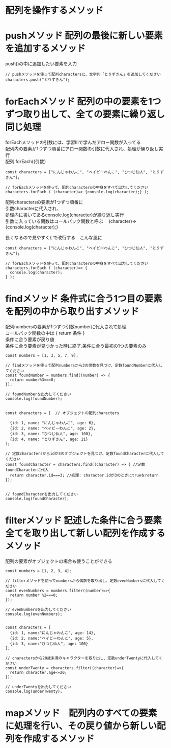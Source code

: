 # 配列を操作するメソッド  
# pushメソッド 配列の最後に新しい要素を追加するメソッド  
push()の中に追加したい要素を入力  
```
// pushメソッドを使って配列charactersに、文字列「とりずきん」を追加してください
characters.push("とりずきん");
```
# forEachメソッド 配列の中の要素を1つずつ取り出して、全ての要素に繰り返し同じ処理  
forEachメソッドの引数には、学習Ⅲで学んだアロー関数が入ってる  
配列内の要素が1つずつ順番にアロー関数の引数に代入され、処理が繰り返し実行  
配列.forEach((引数）
```
const characters = ["にんじゃわんこ", "ベイビーわんこ", "ひつじ仙人", "とりずきん"];

// forEachメソッドを使って、配列charactersの中身をすべて出力してください
characters.forEach ( (character)=> {console.log(character);} );
```
配列charactersの要素が1つずつ順番に  
引数characterに代入され、  
処理内に書いてあるconsole.log(character)が繰り返し実行  
引数に入っている関数はコールバック関数と呼ぶ　 (character)=> {console.log(character);} 

長くなるので見やすく{
で改行する　こんな風に
```
const characters = ["にんじゃわんこ", "ベイビーわんこ", "ひつじ仙人", "とりずきん"];

// forEachメソッドを使って、配列charactersの中身をすべて出力してください
characters.forEach ( (character)=> {
  console.log(character);
} );
```
# findメソッド 条件式に合う1つ目の要素を配列の中から取り出すメソッド  
配列numbersの要素が1つずつ引数numberに代入されて処理  
コールバック関数の中は { return 条件 }   
条件に合う要素が戻り値  
条件に合う要素が見つかった時に終了.条件に合う最初の1つの要素のみ  
```
const numbers = [1, 3, 5, 7, 9];

// findメソッドを使って配列numbersから3の倍数を見つけ、定数foundNumberに代入してください
const foundNumber = numbers.find((number) => {
  return number%3===0;
});

// foundNumberを出力してください
console.log(foundNumber);


const characters = [  // オブジェクトの配列characters

  {id: 1, name: "にんじゃわんこ", age: 6},
  {id: 2, name: "ベイビーわんこ", age: 2},
  {id: 3, name: "ひつじ仙人", age: 100},
  {id: 4, name: "とりずきん", age: 21}
];

// 定数charactersからidが3のオブジェクトを見つけ、定数foundCharacterに代入してください
const foundCharacter = characters.find((character) => { //定数foundCharacterに代入
  return character.id===3; //処理: character.idが3のときにtrueをreturn
});


// foundCharacterを出力してください
console.log(foundCharacter);
```
# filterメソッド 記述した条件に合う要素全てを取り出して新しい配列を作成するメソッド
配列の要素がオブジェクトの場合も使うことができる

```
const numbers = [1, 2, 3, 4];

// filterメソッドを使ってnumbersから偶数を取り出し、定数evenNumbersに代入してください
const evenNumbers = numbers.filter((number)=>{
  return number %2===0;
});

// evenNumbersを出力してください
console.log(evenNumbers);


const characters = [
  {id: 1, name:"にんじゃわんこ", age: 14},
  {id: 2, name:"ベイビーわんこ", age: 5},
  {id: 3, name:"ひつじ仙人", age: 100}
];

// charactersから20歳未満のキャラクターを取り出し、定数underTwentyに代入してください
const underTwenty = characters.filter((character)=>{
  return character.age<=20;
});

// underTwentyを出力してください
console.log(underTwenty);
```
# mapメソッド　配列内のすべての要素に処理を行い、その戻り値から新しい配列を作成するメソッド
